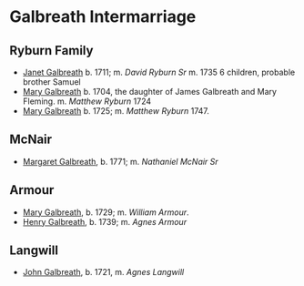 # Galbreath Intermarriage

## Ryburn Family

- [Janet Galbreath](galbreath-janet-1711.md) b. 1711; m. *David Ryburn Sr*  m. 1735 6 children, probable brother Samuel
- [Mary Galbreath](galbreath-mary-1704.md) b. 1704, the daughter of James Galbreath and Mary Fleming. m. *Matthew Ryburn* 1724
- [Mary Galbreath]() b. 1725; m. *Matthew Ryburn* 1747.

## McNair

- [Margaret Galbreath](galbreath-margaret-1771.md), b. 1771; m. *Nathaniel McNair Sr*

## Armour

- [Mary Galbreath](galbreath-mary-1729.md), b. 1729; m. *William Armour*. 
- [Henry Galbreath](galbreath-henry-1739.md), b. 1739; m. *Agnes Armour*

## Langwill

- [John Galbreath](galbreath-john-1721.md), b. 1721, m. *Agnes Langwill*
